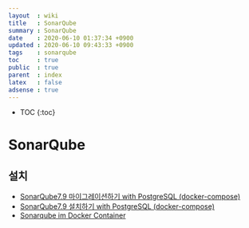 ```yaml
---
layout  : wiki
title   : SonarQube
summary : SonarQube
date    : 2020-06-10 01:37:34 +0900
updated : 2020-06-10 09:43:33 +0900
tags    : sonarqube
toc     : true
public  : true
parent  : index
latex   : false
adsense : true
---
```

* TOC
{:toc}

# SonarQube


## 설치

* [SonarQube7.9 마이그레이션하기 with PostgreSQL (docker-compose)](http://confluence.augkorea.org/pages/viewpage.action?pageId=27755666)
* [SonarQube7.9 설치하기 with PostgreSQL (docker-compose)](http://confluence.augkorea.org/pages/viewpage.action?pageId=27755008)
* [Sonarqube im Docker Container](https://www.edvpfau.de/sonarqube-im-docker-container/)

